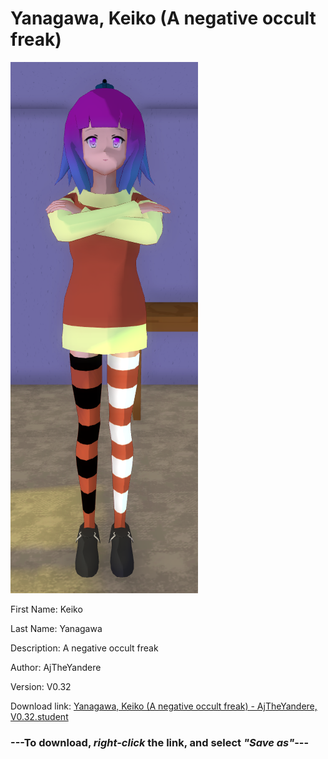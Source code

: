 # Yanagawa, Keiko (A negative occult freak)

<img src = "https://raw.githubusercontent.com/Arbiter1223/Daigaku-Gurashi-Custom-Students/master/Students/Files/Yanagawa%2C%20Keiko%20(A%20negative%20occult%20freak).png">

First Name: Keiko

Last Name: Yanagawa

Description: A negative occult freak

Author: AjTheYandere

Version: V0.32

Download link: <a href="https://raw.githubusercontent.com/Arbiter1223/Daigaku-Gurashi-Custom-Students/master/Students/Files/Yanagawa%2C%20Keiko%20(A%20negative%20occult%20freak)%20-%20AjTheYandere%2C%20V0.32.student">Yanagawa, Keiko (A negative occult freak) - AjTheYandere, V0.32.student</a>

### ---**To download, _right-click_ the link, and select _"Save as"_**---
